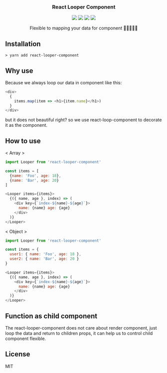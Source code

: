 <h3 align="center">
  React Looper Component
</h3>

<p align="center">
  <a href="https://www.npmjs.com/package/react-looper-component"><img src="https://img.shields.io/npm/v/react-looper-component.svg?style=flat-square"></a> 
  <a href="https://travis-ci.org/yosgo-opensource/react-looper-component"><img src="https://api.travis-ci.org/yosgo-opensource/react-looper-component.svg"></a>
  <a href="https://github.com/yosgo-opensource/react-looper-component/"><img src="https://codecov.io/gh/yosgo-opensource/react-looper-component/branch/master/graph/badge.svg"></a>
  <a href="https://opensource.org/licenses/MIT"><img src="https://img.shields.io/badge/License-MIT-yellow.svg"></a>
</p>

<p align="center">
  Flexible to mapping your data for component 👷👷👷👷👷
</p>

## Installation

```
> yarn add react-looper-component
```

## Why use

Because we always loop our data in component like this:

```javascript
<div>
  {
    items.map(item => <h1>{item.name}</h1>)  
  }
</div>
```

but it does not beautiful right? so we use react-loop-component to decorate it as the component.

## How to use

< Array >

```javascript
import Looper from 'react-looper-component'

const items = [
  {name: 'Foo', age: 18},
  {name: 'Bar', age: 20}
]

<Looper items={items}>
  {({ name, age }, index) => (
    <div key={`index-${name}-${age}`}>
      name: {name} age: {age}
    </div>
  )}
</Looper>
```

< Object >

```javascript
import Looper from 'react-looper-component'

const items = {
  user1: { name: 'Foo', age: 18 },
  user2: { name: 'Bar', age: 20 }
}

<Looper items={items}>
  {({ name, age }, index) => (
    <div key={`index-${name}-${age}`}>
      name: {name} age: {age}
    </div>
  )}
</Looper>
```

## Function as child component

The react-looper-component does not care about render component, just loop the data and return to children props, it can help us to control child component flexible.

## License

MIT
